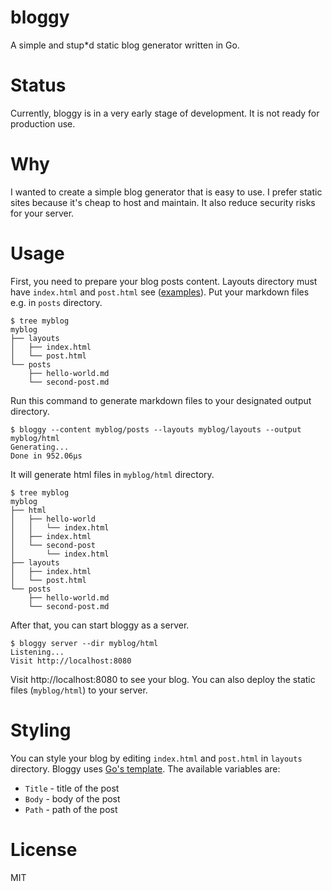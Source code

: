 # bloggy
A simple and stup*d static blog generator written in Go.

# Status
Currently, bloggy is in a very early stage of development. It is not ready for production use.

# Why
I wanted to create a simple blog generator that is easy to use. I prefer static sites because it's cheap to host and maintain. It also reduce security risks for your server.

# Usage
First, you need to prepare your blog posts content. Layouts directory must have `index.html` and `post.html` see ([examples](examples/layouts)). Put your markdown files e.g. in `posts` directory.
```
$ tree myblog
myblog
├── layouts
│   ├── index.html
│   └── post.html
└── posts
    ├── hello-world.md
    └── second-post.md
```

Run this command to generate markdown files to your designated output directory.

```
$ bloggy --content myblog/posts --layouts myblog/layouts --output myblog/html
Generating...
Done in 952.06µs
```

It will generate html files in `myblog/html` directory.
```
$ tree myblog
myblog
├── html
│   ├── hello-world
│   │   └── index.html
│   ├── index.html
│   └── second-post
│       └── index.html
├── layouts
│   ├── index.html
│   └── post.html
└── posts
    ├── hello-world.md
    └── second-post.md
```

After that, you can start bloggy as a server.
```
$ bloggy server --dir myblog/html
Listening...
Visit http://localhost:8080
```

Visit http://localhost:8080 to see your blog. You can also deploy the static files (`myblog/html`) to your server.

# Styling
You can style your blog by editing `index.html` and `post.html` in `layouts` directory. Bloggy uses [Go's template](https://golang.org/pkg/text/template/). The available variables are:

- `Title` - title of the post
- `Body` - body of the post
- `Path` - path of the post

# License
MIT